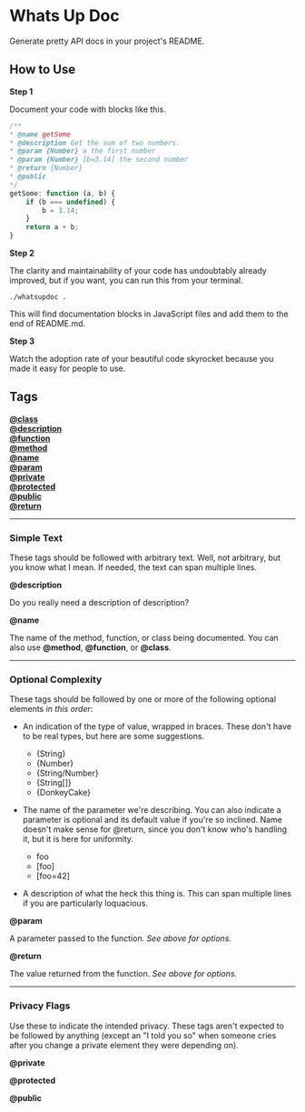 # Whats Up Doc

Generate pretty API docs in your project's README.

## How to Use

**Step 1**

Document your code with blocks like this.

```js
/**
* @name getSome
* @description Get the sum of two numbers.
* @param {Number} a the first number
* @param {Number} [b=3.14] the second number
* @return {Number}
* @public
*/
getSome: function (a, b) {
    if (b === undefined) {
        b = 3.14;
    }
    return a + b;
}
```

**Step 2**

The clarity and maintainability of your code has undoubtably already improved, but if you want, you can run this from your terminal.

    ./whatsupdoc .

This will find documentation blocks in JavaScript files and add them to the end of README.md.

**Step 3**

Watch the adoption rate of your beautiful code skyrocket because you made it easy for people to use.

## Tags

**[@class](#class)**  
**[@description](#description)**  
**[@function](#function)**  
**[@method](#method)**  
**[@name](#name)**  
**[@param](#param)**  
**[@private](#private)**  
**[@protected](#protected)**  
**[@public](#public)**  
**[@return](#return)**  

---

### Simple Text

These tags should be followed with arbitrary text.  Well, not arbitrary, but you know what I mean.  If needed, the text can span multiple lines.

<a name="description"></a>
**@description**

Do you really need a description of description?

<a name="name"></a>
<a name="method"></a>
<a name="function"></a>
<a name="class"></a>
**@name**

The name of the method, function, or class being documented.  You can also use **@method**, **@function**, or **@class**.

---

### Optional Complexity

These tags should be followed by one or more of the following optional elements *in this order*:

* An indication of the type of value, wrapped in braces.  These don't have to be real types, but here are some suggestions.

    *   {String}
    *   {Number}
    *   {String/Number}
    *   {String[]}
    *   {DonkeyCake}

* The name of the parameter we're describing.  You can also indicate a parameter is optional and its default value if you're so inclined.  Name doesn't make sense for @return, since you don't know who's handling it, but it is here for uniformity.

    *   foo
    *   [foo]
    *   [foo=42]

* A description of what the heck this thing is.  This can span multiple lines if you are particularly loquacious.

<a name="param"></a>
**@param**

A parameter passed to the function.  *See above for options.*

<a name="return"></a>
**@return**

The value returned from the function.  *See above for options.*

---

### Privacy Flags

Use these to indicate the intended privacy.  These tags aren't expected to be followed by anything (except an "I told you so" when someone cries after you change a private element they were depending on).

<a name="private"></a>
**@private**

<a name="protected"></a>
**@protected**

<a name="public"></a>
**@public**

